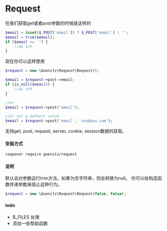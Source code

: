 Request
===========

在我们获取get或者post参数的时候是这样的

```php
$email = isset($_POST['email']) ? $_POST['email'] : '';
$email = trim($email);
if ($email == '') {
    //do sth
}
```

现在你可以这样使用

```php
$request = new \Goenitz\Request\Request();

$email = $request->post->email;
if (is_null($email)) {
    //do sth
}

//or
$email = $request->post('email');

//or set a default value
$email = $request->post('email', 'xxx@xxx.com');
```

支持get, post, request, server, cookie, session数据的获取。

#### 安装方式

```bash
composer require goenitz/request
```

#### 说明

默认会对参数运行trim方法，如果为空字符串，则会转换为null。 
你可以给构造函数传递参数来阻止这种行为。

```php
$request = new \Goenitz\Request\Request(false, false);
```

#### todo

- $_FILES 处理
- 添加一些帮助函数
